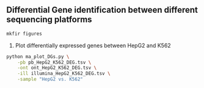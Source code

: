 ## Differential Gene identification between different sequencing platforms
```bash
mkfir figures
```

1. Plot differentially expressed genes between HepG2 and K562
```bash
python ma_plot_DGs.py \
	-pb pb_HepG2_K562_DEG.tsv \
	-ont ont_HepG2_K562_DEG.tsv \
	-ill illumina_HepG2_K562_DEG.tsv \
	-sample "HepG2 vs. K562"
```

 <!-- <img align="center" width="250" src="figures/GM12878_venn.png"> <img align="center" width="250" src="figures/HepG2_venn.png">  -->